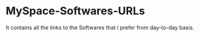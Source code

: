 # MySpace-Softwares-URLs
It contains all the links to the Softwares that i prefer from day-to-day basis.
